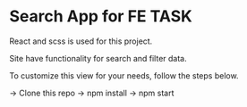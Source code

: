 # Search App for FE TASK

React and scss is used for this project.

Site have functionality for search and filter data.

To customize this view for your needs, follow the steps below.

-> Clone this repo -> npm install -> npm start
